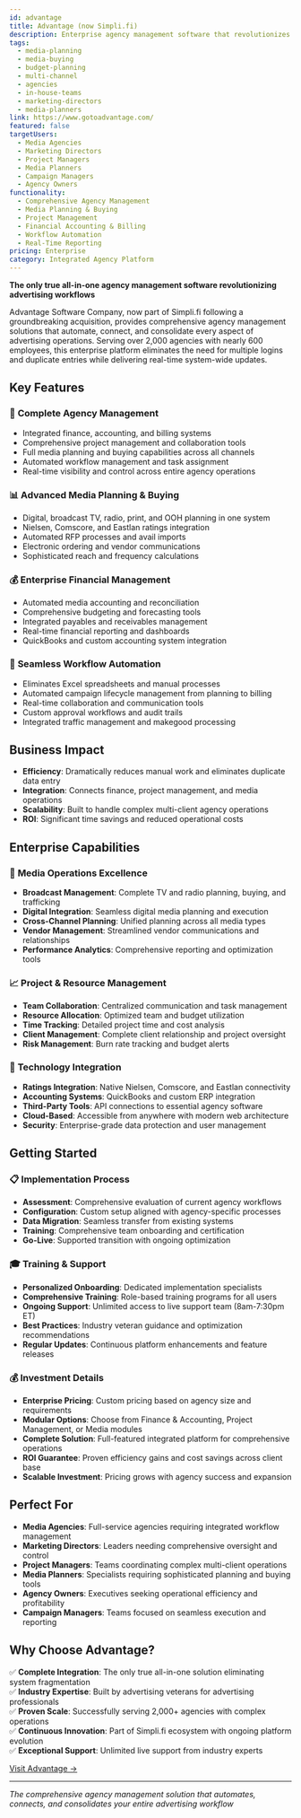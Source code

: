 ```yaml
---
id: advantage
title: Advantage (now Simpli.fi)
description: Enterprise agency management software that revolutionizes workflow automation by integrating media planning, buying, project management, and accounting in one unified platform, serving 2,000+ advertising agencies worldwide.
tags:
  - media-planning
  - media-buying
  - budget-planning
  - multi-channel
  - agencies
  - in-house-teams
  - marketing-directors
  - media-planners
link: https://www.gotoadvantage.com/
featured: false
targetUsers:
  - Media Agencies
  - Marketing Directors
  - Project Managers
  - Media Planners
  - Campaign Managers
  - Agency Owners
functionality:
  - Comprehensive Agency Management
  - Media Planning & Buying
  - Project Management
  - Financial Accounting & Billing
  - Workflow Automation
  - Real-Time Reporting
pricing: Enterprise
category: Integrated Agency Platform
---
```


**The only true all-in-one agency management software revolutionizing advertising workflows**

Advantage Software Company, now part of Simpli.fi following a groundbreaking acquisition, provides comprehensive agency management solutions that automate, connect, and consolidate every aspect of advertising operations. Serving over 2,000 agencies with nearly 600 employees, this enterprise platform eliminates the need for multiple logins and duplicate entries while delivering real-time system-wide updates.

## Key Features

### 🏢 **Complete Agency Management**
- Integrated finance, accounting, and billing systems
- Comprehensive project management and collaboration tools
- Full media planning and buying capabilities across all channels
- Automated workflow management and task assignment
- Real-time visibility and control across entire agency operations

### 📊 **Advanced Media Planning & Buying**
- Digital, broadcast TV, radio, print, and OOH planning in one system
- Nielsen, Comscore, and Eastlan ratings integration
- Automated RFP processes and avail imports
- Electronic ordering and vendor communications
- Sophisticated reach and frequency calculations

### 💰 **Enterprise Financial Management**
- Automated media accounting and reconciliation
- Comprehensive budgeting and forecasting tools
- Integrated payables and receivables management
- Real-time financial reporting and dashboards
- QuickBooks and custom accounting system integration

### 🔄 **Seamless Workflow Automation**
- Eliminates Excel spreadsheets and manual processes
- Automated campaign lifecycle management from planning to billing
- Real-time collaboration and communication tools
- Custom approval workflows and audit trails
- Integrated traffic management and makegood processing

## Business Impact

- **Efficiency**: Dramatically reduces manual work and eliminates duplicate data entry
- **Integration**: Connects finance, project management, and media operations
- **Scalability**: Built to handle complex multi-client agency operations
- **ROI**: Significant time savings and reduced operational costs

## Enterprise Capabilities

### 🎯 **Media Operations Excellence**
- **Broadcast Management**: Complete TV and radio planning, buying, and trafficking
- **Digital Integration**: Seamless digital media planning and execution
- **Cross-Channel Planning**: Unified planning across all media types
- **Vendor Management**: Streamlined vendor communications and relationships
- **Performance Analytics**: Comprehensive reporting and optimization tools

### 📈 **Project & Resource Management**
- **Team Collaboration**: Centralized communication and task management
- **Resource Allocation**: Optimized team and budget utilization
- **Time Tracking**: Detailed project time and cost analysis
- **Client Management**: Complete client relationship and project oversight
- **Risk Management**: Burn rate tracking and budget alerts

### 🔗 **Technology Integration**
- **Ratings Integration**: Native Nielsen, Comscore, and Eastlan connectivity
- **Accounting Systems**: QuickBooks and custom ERP integration
- **Third-Party Tools**: API connections to essential agency software
- **Cloud-Based**: Accessible from anywhere with modern web architecture
- **Security**: Enterprise-grade data protection and user management

## Getting Started

### 📋 **Implementation Process**
- **Assessment**: Comprehensive evaluation of current agency workflows
- **Configuration**: Custom setup aligned with agency-specific processes
- **Data Migration**: Seamless transfer from existing systems
- **Training**: Comprehensive team onboarding and certification
- **Go-Live**: Supported transition with ongoing optimization

### 🎓 **Training & Support**
- **Personalized Onboarding**: Dedicated implementation specialists
- **Comprehensive Training**: Role-based training programs for all users
- **Ongoing Support**: Unlimited access to live support team (8am-7:30pm ET)
- **Best Practices**: Industry veteran guidance and optimization recommendations
- **Regular Updates**: Continuous platform enhancements and feature releases

### 💰 **Investment Details**
- **Enterprise Pricing**: Custom pricing based on agency size and requirements
- **Modular Options**: Choose from Finance & Accounting, Project Management, or Media modules
- **Complete Solution**: Full-featured integrated platform for comprehensive operations
- **ROI Guarantee**: Proven efficiency gains and cost savings across client base
- **Scalable Investment**: Pricing grows with agency success and expansion

## Perfect For

- **Media Agencies**: Full-service agencies requiring integrated workflow management
- **Marketing Directors**: Leaders needing comprehensive oversight and control
- **Project Managers**: Teams coordinating complex multi-client operations
- **Media Planners**: Specialists requiring sophisticated planning and buying tools
- **Agency Owners**: Executives seeking operational efficiency and profitability
- **Campaign Managers**: Teams focused on seamless execution and reporting

## Why Choose Advantage?

✅ **Complete Integration**: The only true all-in-one solution eliminating system fragmentation  
✅ **Industry Expertise**: Built by advertising veterans for advertising professionals  
✅ **Proven Scale**: Successfully serving 2,000+ agencies with complex operations  
✅ **Continuous Innovation**: Part of Simpli.fi ecosystem with ongoing platform evolution  
✅ **Exceptional Support**: Unlimited live support from industry experts  

[Visit Advantage →](https://www.gotoadvantage.com/)

---

*The comprehensive agency management solution that automates, connects, and consolidates your entire advertising workflow* 
